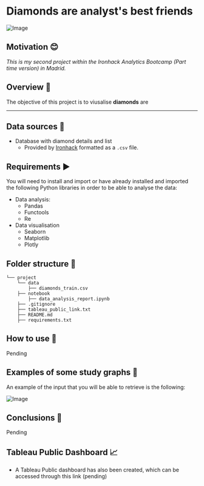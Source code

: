# Diamonds are analyst's best friends
![Image](https://user-images.githubusercontent.com/63467553/88570093-c7aef000-d03b-11ea-8019-8f413cf62cf7.png)


## Motivation :blush:
*This is my second project within the Ironhack Analytics Bootcamp (Part time version) in Madrid.*

## Overview :gem:
The objective of this project is to viusalise **diamonds** are 

---

## Data sources :scroll:
 - Database with diamond details and list
    - Provided by [Ironhack](http://www.potacho.com/files/ironhack/diamonds_train.csv) formatted as a `.csv` file.

## Requirements :arrow_forward:

You will need to install and import or have already installed and imported the following Python libraries in order to be able to analyse the data:
- Data analysis:
    - Pandas
    - Functools
    - Re
- Data visualisation
    - Seaborn
    - Matplotlib
    - Plotly
    
## Folder structure :open_file_folder:
```
└── project   
    └── data
        ├── diamonds_train.csv
    ├── notebook
        ├── data_analysis_report.ipynb
    ├── .gitignore
    ├── tableau_public_link.txt
    ├── README.md
    ├── requirements.txt
```

## How to use :electric_plug:
Pending

## Examples of some study graphs :tada:
An example of the input that you will be able to retrieve is the following:

![Image](URL)

## Conclusions :pushpin:
Pending

## Tableau Public Dashboard :chart_with_upwards_trend:
- A Tableau Public dashboard has also been created, which can be accessed through this link (pending)
